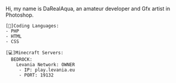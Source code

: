 Hi, my name is DaRealAqua, an amateur developer and Gfx artist in Photoshop.

```
[💾]Coding Languages: 
- PHP
- HTML
- CSS

[💻]Minecraft Servers:
  BEDROCK:
    Levania Network: OWNER
     - IP: play.levania.eu
     - PORT: 19132
```  
